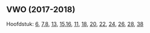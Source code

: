 ## VWO (2017-2018)

Hoofdstuk: 
[6](vwo_hfd6.html),
[7,8](vwo_hfd7-8.html),
[13](vwo_hfd13.html),
[15,16](vwo_hfd1516.html),
[11](vwo_hfd11.html),
[18](vwo_hfd18.html),
[20](vwo_hfd20.html),
[22](vwo_hfd22.html),
[24](vwo_hfd24.html),
[26](vwo_hfd26.html),
[28](vwo_hfd28.html),
[38](vwo_hfd38.html)
